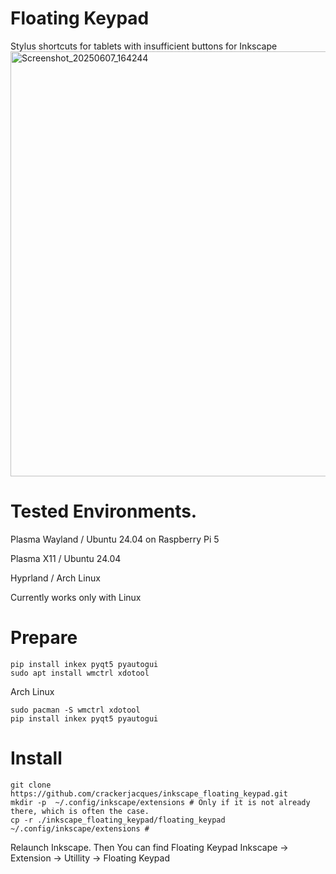 # Floating Keypad
Stylus shortcuts for tablets with insufficient buttons for Inkscape
<img width="680" alt="Screenshot_20250607_164244" src="https://github.com/user-attachments/assets/8c89c9d6-7b41-4753-ae8e-d997a9c854eb" />



# Tested Environments.

Plasma Wayland / Ubuntu 24.04 on Raspberry Pi 5

Plasma X11 / Ubuntu 24.04

Hyprland / Arch Linux

Currently works only with Linux

# Prepare
```
pip install inkex pyqt5 pyautogui
sudo apt install wmctrl xdotool
```
Arch Linux
```
sudo pacman -S wmctrl xdotool
pip install inkex pyqt5 pyautogui
```

# Install
```
git clone https://github.com/crackerjacques/inkscape_floating_keypad.git
mkdir -p  ~/.config/inkscape/extensions # Only if it is not already there, which is often the case.
cp -r ./inkscape_floating_keypad/floating_keypad ~/.config/inkscape/extensions #
```

Relaunch Inkscape.
Then You can find Floating Keypad
Inkscape -> Extension -> Utillity -> Floating Keypad
